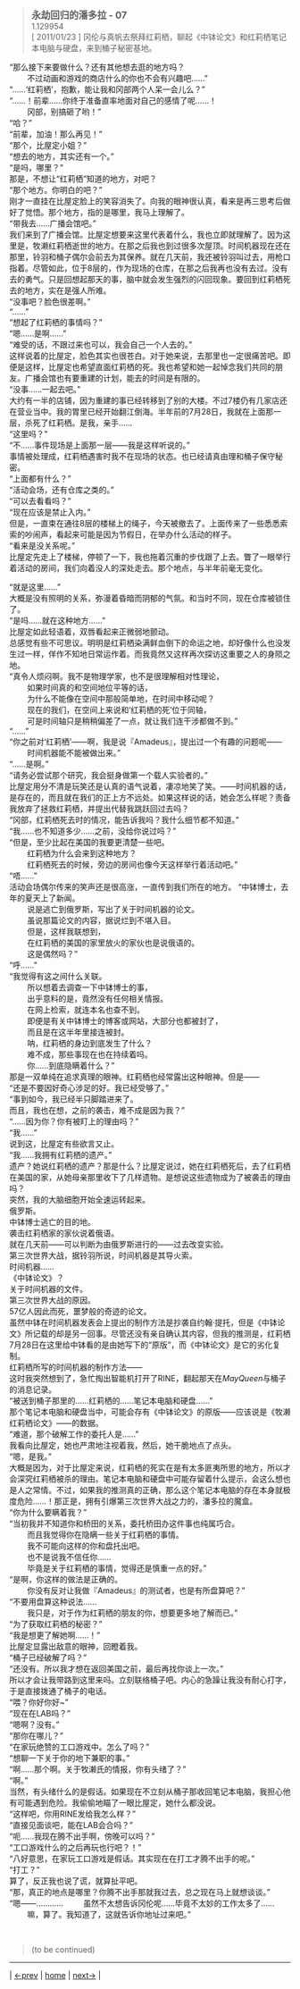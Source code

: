 > <big> **永劫回归的潘多拉 - 07** </big>  
> 1.129954  
> [ 2011/01/23 ] 冈伦与真帆去祭拜红莉栖，聊起《中钵论文》和红莉栖笔记本电脑与硬盘，来到桶子秘密基地。

“那么接下来要做什么？还有其他想去逛的地方吗？  
&emsp;&emsp; 不过动画和游戏的商店什么的你也不会有兴趣吧……”  
“……‘红莉栖’，抱歉，能让我和冈部两个人呆一会儿么？”  
“……！前辈……你终于准备直率地面对自己的感情了呢……！  
&emsp;&emsp; 冈部，别搞砸了哟！”  
“哈？”  
“前辈，加油！那么再见！”  
“那个，比屋定小姐？”  
“想去的地方，其实还有一个。”  
“是吗，哪里？”  
那是，不想让“红莉栖”知道的地方，对吧？  
“那个地方。你明白的吧？”  
刚才一直挂在比屋定脸上的笑容消失了。向我的眼神很认真，看来是再三思考后做好了觉悟。那个地方，指的是哪里，我马上理解了。  
“带我去……广播会馆吧。”  
我们来到了广播会馆。比屋定想要来这里代表着什么，我也立即就理解了。因为这里是，牧濑红莉栖逝世的地方。在那之后我也到过很多次屋顶。时间机器现在还在那里，铃羽和桶子偶尔会前去为其保养。就在几天前，我还被铃羽叫过去，用枪口指着。尽管如此，位于8层的，作为现场的仓库，在那之后我再也没有去过。没有去的勇气。只是回想起那天的事，脑中就会发生强烈的闪回现象。要回到红莉栖死去的地方，实在是强人所难。  
“没事吧？脸色很差啊。”  
“……”  
“想起了红莉栖的事情吗？”  
“嗯……是啊……”  
“难受的话，不跟过来也可以，我会自己一个人去的。”  
这样说着的比屋定，脸色其实也很苍白。对于她来说，去那里也一定很痛苦吧。即便是这样，比屋定也希望直面红莉栖的死。我也希望和她一起悼念我们共同的朋友。广播会馆也有要重建的计划，能去的时间是有限的。  
“没事……一起去吧。”  
大约有一半的店铺，因为重建的事已经转移到了别的大楼。不过7楼仍有几家店还在营业当中。我的胃里已经开始翻江倒海。半年前的7月28日，我就在上面那一层，杀死了红莉栖。是我，亲手……  
“这里吗？”  
“不……事件现场是上面那一层——我是这样听说的。”  
事情被处理成，红莉栖遇害时我不在现场的状态。也已经请真由理和桶子保守秘密。  
“上面都有什么？”  
“活动会场，还有仓库之类的。”  
“可以去看看吗？”  
“现在应该是禁止入内。”  
但是，一直束在通往8层的楼梯上的绳子，今天被撤去了。上面传来了一些悉悉索索的吵闹声，看起来可能是因为节假日，在举办什么活动的样子。  
“看来是没关系呢。”  
比屋定先走上了楼梯，停顿了一下，我也拖着沉重的步伐跟了上去。瞥了一眼举行着活动的房间，我们向着没人的深处走去。那个地点，与半年前毫无变化。  

“就是这里……”  
大概是没有照明的关系，弥漫着昏暗而阴郁的气氛。和当时不同，现在仓库被锁住了。  
“是吗……就在这种地方……”  
比屋定如此轻语着，双唇看起来正微弱地颤动。  
总感觉有些不可思议。明明是红莉栖染满鲜血倒下的命运之地，却好像什么也没发生过一样，佯作不知地日常运作着。而我竟然又这样再次探访这重要之人的身陨之地。  
“真令人烦闷啊。我不是物理学家，也不是很理解相对性理论，  
&emsp;&emsp; 如果时间真的和空间地位平等的话，  
&emsp;&emsp; 为什么不能像在空间中那般简单地，在时间中移动呢？  
&emsp;&emsp; 现在的我们，在空间上来说和‘红莉栖的死’位于同轴，  
&emsp;&emsp; 可是时间轴只是稍稍偏差了一点，就让我们连干涉都做不到。”  
“……”  
“你之前对‘红莉栖’——啊，我是说『Amadeus』，提出过一个有趣的问题呢——  
&emsp;&emsp; 时间机器能不能被做出来。”  
“……是啊。”  
“请务必尝试那个研究，我会挺身做第一个载人实验者的。”  
比屋定用分不清是玩笑还是认真的语气说着，凄凉地笑了笑。——时间机器的话，是存在的，而且就在我们的正上方不远处。如果这样说的话，她会怎么样呢？责备我放弃了拯救红莉栖，并提出代替我跳跃回过去吗？  
“冈部，红莉栖死去时的情况，能告诉我吗？我什么细节都不知道。”  
“我……也不知道多少……之前，没给你说过吗？”  
“但是，至少比起在美国的我要更清楚一些吧。  
&emsp;&emsp; 红莉栖为什么会来到这种地方？  
&emsp;&emsp; 红莉栖死去的时候，旁边的房间也像今天这样举行着活动吧。”  
“唔……”  
活动会场偶尔传来的笑声还是很高涨，一直传到我们所在的地方。
“中钵博士，去年的夏天上了新闻。  
&emsp;&emsp; 说是逃亡到俄罗斯，写出了关于时间机器的论文。  
&emsp;&emsp; 虽说那篇论文的内容，据说烂到不堪入目。  
&emsp;&emsp; 但是，这样我联想到，  
&emsp;&emsp; 在红莉栖的美国的家里放火的家伙也是说俄语的。  
&emsp;&emsp; 这是偶然吗？”  
“呼……”  
“我觉得有这之间什么关联。  
&emsp;&emsp; 所以想着去调查一下中钵博士的事，  
&emsp;&emsp; 出乎意料的是，竟然没有任何相关情报。  
&emsp;&emsp; 在网上检索，就连本名也查不到。  
&emsp;&emsp; 即便是有关中钵博士的博客或网站，大部分也都被封了，  
&emsp;&emsp; 而且是在这半年里接连被封。  
&emsp;&emsp; 呐，红莉栖的身边到底发生了什么？  
&emsp;&emsp; 难不成，那些事现在也在持续着吗。  
&emsp;&emsp; 你……到底隐瞒着什么？”  
那是一双单纯在追求真理的眼神。红莉栖也经常露出这种眼神。但是——  
“还是不要因好奇心涉足的好。我已经受够了。”  
“事到如今，我已经半只脚踏进来了。  
而且，我也在想，之前的袭击，难不成是因为我？”  
“……因为你？你有被盯上的理由吗？”  
“我……”  
说到这，比屋定有些欲言又止。  
“我……我拥有红莉栖的遗产。”  
遗产？她说红莉栖的遗产？那是什么？比屋定说过，她在红莉栖死后，去了红莉栖在美国的家，从她母亲那里收下了几样遗物。是想说这些遗物成为了被袭击的理由吗？  
突然，我的大脑细胞开始全速运转起来。  
俄罗斯。  
中钵博士逃亡的目的地。  
袭击红莉栖家的家伙说着俄语。  
就在几天前——可以判断为由俄罗斯进行的——过去改变实验。  
第三次世界大战，据铃羽所说，时间机器是其导火索。  
时间机器……  
《中钵论文》？  
关于时间机器的文件。  
第三次世界大战的原因。  
57亿人因此而死，噩梦般的奇迹的论文。  
虽然中钵在时间机器发表会上提出的制作方法是抄袭自约翰·提托，但是《中钵论文》所记载的却是另一回事。尽管还没有亲自确认其内容，但我的推测是，红莉栖7月28日在这里给中钵看的是由她写下的“原版”，而《中钵论文》是它的劣化复制。  
红莉栖所写的时间机器的制作方法——  
这时我突然想到了，急忙掏出智能机打开了RINE，翻起那天在*MayQueen*与桶子的消息记录。  
“被送到桶子那里的……红莉栖的……笔记本电脑和硬盘……”  
那个笔记本电脑和硬盘当中，可能会存有《中钵论文》的原版——应该说是《牧濑红莉栖论文》——的数据。  
“难道，那个破解工作的委托人是……”  
我看向比屋定，她也严肃地注视着我，然后，她干脆地点了点头。  
“嗯，是我。”  
大概是因为，对于比屋定来说，红莉栖的死实在是有太多匪夷所思的地方，所以才会深究红莉栖被杀的理由。笔记本电脑和硬盘中可能存留着什么提示，会这么想也是人之常情。不过，如果我的推测真的正确，那么这个笔记本电脑的存在本身就极度危险……！那正是，拥有引爆第三次世界大战之力的，潘多拉的魔盒。  
“你为什么要瞒着我？”  
“当初我并不知道你和桥田的关系，委托桥田办这件事也纯属巧合。  
&emsp;&emsp; 而且我觉得你在隐瞒一些关于红莉栖的事情。  
&emsp;&emsp; 我不可能向这样的你和盘托出吧。  
&emsp;&emsp; 也不是说我不信任你……  
&emsp;&emsp; 毕竟是关于红莉栖的事情，觉得还是慎重一点的好。”  
“是啊，你这样的做法是正确的。  
&emsp;&emsp; 你没有反对让我做『Amadeus』的测试者，也是有所盘算吧？”  
“不要用盘算这种说法……  
&emsp;&emsp; 我只是，对于作为红莉栖的朋友的你，想要更多地了解而已。”  
“为了获取红莉栖的秘密？”  
“我是想更了解她啊……！”  
比屋定显露出敌意的眼神，回瞪着我。  
“桶子已经破解了吗？”  
“还没有。所以我才想在返回美国之前，最后再找你谈上一次。”  
所以才会让我带路到这里来吗。立刻联络桶子吧。内心的急躁让我没有耐心打字，于是直接拨通了桶子的电话。  
“喂？你好你好~”  
“现在在LAB吗？”  
“嗯啊？没有。”  
“那你在哪儿？”  
“在家玩绝赞的工口游戏中。怎么了吗？”  
“想聊一下关于你的地下兼职的事。”  
“啊……那个啊。关于牧濑氏的情报，你有头绪了？”  
“啊。”  
当然，有头绪什么的是假话。如果现在不立刻从桶子那收回笔记本电脑，我担心他有可能遇到危险。我偷偷地瞄了一眼比屋定，她什么都没说。  
“这样吧，你用RINE发给我怎么样？”  
“直接见面谈吧，能在LAB会合吗？”  
“呃……我现在腾不出手啊，傍晚可以吗？”  
“工口游戏什么的之后再玩也行吧？！”  
“八好意思，在家玩工口游戏是假话。其实现在在打工才腾不出手的呢。”  
“打工？”  
算了，反正我也说了谎，就算扯平吧。  
“那，真正的地点是哪里？你腾不出手那就我过去，总之现在马上就想谈谈。”  
“嗯——…………
&emsp;&emsp; 虽然不太想告诉冈伦呢……毕竟不太妙的工作太多了……  
&emsp;&emsp; 嘛，算了。我知道了，这就告诉你地址过来吧。”  


<br/>

> (to be continued)
---

| [←prev](./0033) | [home](../../) | [next→](./0035) |
